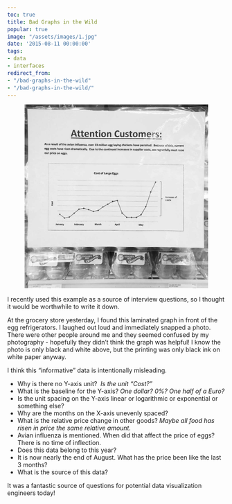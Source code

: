 ```yaml
---
toc: true
title: Bad Graphs in the Wild
popular: true
image: "/assets/images/1.jpg"
date: '2015-08-11 00:00:00'
tags:
- data
- interfaces
redirect_from:
- "/bad-graphs-in-the-wild"
- "/bad-graphs-in-the-wild/"
---
```


<figure class="kg-card kg-image-card"><img src="/assets/images/1.jpg" /></figure>

I recently used this example as a source of interview questions, so I thought it would be worthwhile to write it down.

At the grocery store yesterday, I found this laminated graph in front of the egg refrigerators. I laughed out loud and immediately snapped a photo. There were other people around me and they seemed confused by my photography - hopefully they didn’t think the graph was helpful! I know the photo is only black and white above, but the printing was only black ink on white paper anyway.

I think this “informative” data is intentionally misleading.

- Why is there no Y-axis unit? &nbsp;_Is the unit “Cost?”_
- What is the baseline for the Y-axis? _One dollar? 0%? One half of a Euro?_
- Is the unit spacing on the Y-axis linear or logarithmic or exponential or something else?
- Why are the months on the X-axis unevenly spaced?
- What is the relative price change in other goods? _Maybe all food has risen in price the same relative amount._
- Avian influenza is mentioned. When did that affect the price of eggs? There is no time of inflection.
- Does this data belong to this year?
- It is now nearly the end of August. What has the price been like the last 3 months?
- What is the source of this data?

It was a fantastic source of questions for potential data visualization engineers today!

